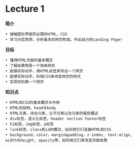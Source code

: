 # Lecture 1

**简介**

	• 接触图形界面所必需的HTML，CSS
	• 学习分层思想，分析基本的网页构成。作出自己的Landing Page!
	
**目标**

	• 懂得HTML页面的基本概念
	• 了解如果构思一个简单网页
	• 能够实际动手，用HTML标签来写出一个网页
	• 能够实际动手，利用CSS来改变网页的样式
	• 实现你的第一个网页

**知识点**

	• HTML和CSS的基本概念与作用
	• HTML的结构，head与body 
	• HTML元素，闭合元素，父子元素以及元素的属性概述
	• div标签，语义化标签，header section footer标签
	• h1标签，img标签，p标签
	• link标签，class和id的概念，如何用它们连接HTML和CSS
	• background，color，margin&padding，z-index, text-align, 
	width与height, opacity等，如何用它们来改变页面效果
